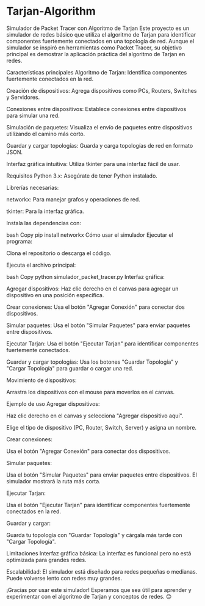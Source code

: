 # Tarjan-Algorithm
Simulador de Packet Tracer con Algoritmo de Tarjan
Este proyecto es un simulador de redes básico que utiliza el algoritmo de Tarjan para identificar componentes fuertemente conectados en una topología de red. Aunque el simulador se inspiró en herramientas como Packet Tracer, su objetivo principal es demostrar la aplicación práctica del algoritmo de Tarjan en redes.

Características principales
Algoritmo de Tarjan: Identifica componentes fuertemente conectados en la red.

Creación de dispositivos: Agrega dispositivos como PCs, Routers, Switches y Servidores.

Conexiones entre dispositivos: Establece conexiones entre dispositivos para simular una red.

Simulación de paquetes: Visualiza el envío de paquetes entre dispositivos utilizando el camino más corto.

Guardar y cargar topologías: Guarda y carga topologías de red en formato JSON.

Interfaz gráfica intuitiva: Utiliza tkinter para una interfaz fácil de usar.

Requisitos
Python 3.x: Asegúrate de tener Python instalado.

Librerías necesarias:

networkx: Para manejar grafos y operaciones de red.

tkinter: Para la interfaz gráfica.

Instala las dependencias con:

bash
Copy
pip install networkx
Cómo usar el simulador
Ejecutar el programa:

Clona el repositorio o descarga el código.

Ejecuta el archivo principal:

bash
Copy
python simulador_packet_tracer.py
Interfaz gráfica:

Agregar dispositivos: Haz clic derecho en el canvas para agregar un dispositivo en una posición específica.

Crear conexiones: Usa el botón "Agregar Conexión" para conectar dos dispositivos.

Simular paquetes: Usa el botón "Simular Paquetes" para enviar paquetes entre dispositivos.

Ejecutar Tarjan: Usa el botón "Ejecutar Tarjan" para identificar componentes fuertemente conectados.

Guardar y cargar topologías: Usa los botones "Guardar Topología" y "Cargar Topología" para guardar o cargar una red.

Movimiento de dispositivos:

Arrastra los dispositivos con el mouse para moverlos en el canvas.

Ejemplo de uso
Agregar dispositivos:

Haz clic derecho en el canvas y selecciona "Agregar dispositivo aquí".

Elige el tipo de dispositivo (PC, Router, Switch, Server) y asigna un nombre.

Crear conexiones:

Usa el botón "Agregar Conexión" para conectar dos dispositivos.

Simular paquetes:

Usa el botón "Simular Paquetes" para enviar paquetes entre dispositivos. El simulador mostrará la ruta más corta.

Ejecutar Tarjan:

Usa el botón "Ejecutar Tarjan" para identificar componentes fuertemente conectados en la red.

Guardar y cargar:

Guarda tu topología con "Guardar Topología" y cárgala más tarde con "Cargar Topología".

Limitaciones
Interfaz gráfica básica: La interfaz es funcional pero no está optimizada para grandes redes.

Escalabilidad: El simulador está diseñado para redes pequeñas o medianas. Puede volverse lento con redes muy grandes.

¡Gracias por usar este simulador! Esperamos que sea útil para aprender y experimentar con el algoritmo de Tarjan y conceptos de redes. 😊
